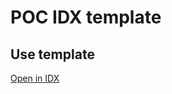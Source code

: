 # POC IDX template

## Use template

[Open in IDX](https://idx.google.com/new?template=https://github.com/hamaryuginh/poc-idx-custom-tmpl)
